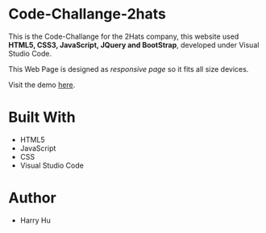 # Code-Challange-2hats

This is the Code-Challange for the 2Hats company, this website used **HTML5, CSS3, JavaScript, JQuery and BootStrap**, 
developed under Visual Studio Code.

This Web Page is designed as *responsive page* so it fits all size devices. 

Visit the demo [here](https://harryhoo23.github.io/Code-Challange-2hats/).

# Built With

* HTML5
* JavaScript
* CSS
* Visual Studio Code

# Author

* Harry Hu

